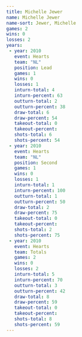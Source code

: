 ```yaml
---
title: Michelle Jewer
name: Michelle Jewer
name-sort: Jewer, Michelle
games: 2
wins: 0
losses: 2
years:
 - year: 2010
   event: Hearts
   team: "NL"
   position: Lead
   games: 1
   wins: 0
   losses: 1
   inturn-total: 4
   inturn-percent: 63
   outturn-total: 2
   outturn-percent: 38
   draw-total: 6
   draw-percent: 54
   takeout-total: 0
   takeout-percent:
   shots-total: 6
   shots-percent: 54
 - year: 2010
   event: Hearts
   team: "NL"
   position: Second
   games: 1
   wins: 0
   losses: 1
   inturn-total: 1
   inturn-percent: 100
   outturn-total: 1
   outturn-percent: 50
   draw-total: 2
   draw-percent: 75
   takeout-total: 0
   takeout-percent:
   shots-total: 2
   shots-percent: 75
 - year: 2010
   event: Hearts
   team: Totals
   games: 2
   wins: 0
   losses: 2
   inturn-total: 5
   inturn-percent: 70
   outturn-total: 3
   outturn-percent: 42
   draw-total: 8
   draw-percent: 59
   takeout-total: 0
   takeout-percent:
   shots-total: 8
   shots-percent: 59
---
```

